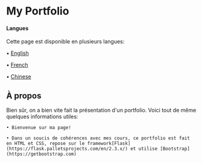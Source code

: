 # My Portfolio

#### Langues

Cette page est disponible en plusieurs langues:

• [English](README.md)

• [French](README_fr.md)

• [Chinese](README_ZH.md)

## À propos

Bien sûr, on a bien vite fait la présentation d'un portfolio. Voici tout de même quelques informations utiles:

    • Bienvenue sur ma page!

    • Dans un soucis de cohérences avec mes cours, ce portfolio est fait en HTML et CSS, repose sur le framework[Flask](https://flask.palletsprojects.com/en/2.3.x/) et utilise [Bootstrap](https://getbootstrap.com)
